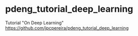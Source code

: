 # pdeng_tutorial_deep_learning
Tutorial "On Deep Learning"
https://github.com/jpcpereira/pdeng_tutorial_deep_learning
